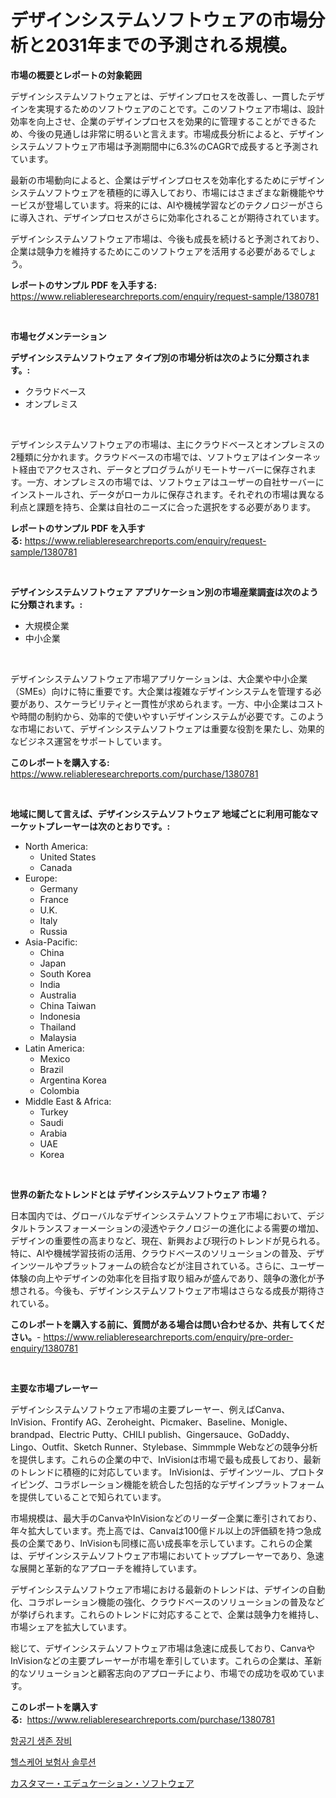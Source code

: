 <p><h1>デザインシステムソフトウェアの市場分析と2031年までの予測される規模。</h1></p><p><strong>市場の概要とレポートの対象範囲</strong></p>
<p><p>デザインシステムソフトウェアとは、デザインプロセスを改善し、一貫したデザインを実現するためのソフトウェアのことです。このソフトウェア市場は、設計効率を向上させ、企業のデザインプロセスを効果的に管理することができるため、今後の見通しは非常に明るいと言えます。市場成長分析によると、デザインシステムソフトウェア市場は予測期間中に6.3%のCAGRで成長すると予測されています。</p><p>最新の市場動向によると、企業はデザインプロセスを効率化するためにデザインシステムソフトウェアを積極的に導入しており、市場にはさまざまな新機能やサービスが登場しています。将来的には、AIや機械学習などのテクノロジーがさらに導入され、デザインプロセスがさらに効率化されることが期待されています。</p><p>デザインシステムソフトウェア市場は、今後も成長を続けると予測されており、企業は競争力を維持するためにこのソフトウェアを活用する必要があるでしょう。</p></p>
<p><strong>レポートのサンプル PDF を入手する:</strong> <a href="https://www.reliableresearchreports.com/enquiry/request-sample/1380781">https://www.reliableresearchreports.com/enquiry/request-sample/1380781</a></p>
<p>&nbsp;</p>
<p><strong>市場セグメンテーション</strong></p>
<p><strong>デザインシステムソフトウェア タイプ別の市場分析は次のように分類されます。:</strong></p>
<p><ul><li>クラウドベース</li><li>オンプレミス</li></ul></p>
<p>&nbsp;</p>
<p><p>デザインシステムソフトウェアの市場は、主にクラウドベースとオンプレミスの2種類に分かれます。クラウドベースの市場では、ソフトウェアはインターネット経由でアクセスされ、データとプログラムがリモートサーバーに保存されます。一方、オンプレミスの市場では、ソフトウェアはユーザーの自社サーバーにインストールされ、データがローカルに保存されます。それぞれの市場は異なる利点と課題を持ち、企業は自社のニーズに合った選択をする必要があります。</p></p>
<p><strong>レポートのサンプル PDF を入手する:</strong>&nbsp;<a href="https://www.reliableresearchreports.com/enquiry/request-sample/1380781">https://www.reliableresearchreports.com/enquiry/request-sample/1380781</a></p>
<p>&nbsp;</p>
<p><strong> デザインシステムソフトウェア アプリケーション別の市場産業調査は次のように分類されます。:</strong></p>
<p><ul><li>大規模企業</li><li>中小企業</li></ul></p>
<p>&nbsp;</p>
<p><p>デザインシステムソフトウェア市場アプリケーションは、大企業や中小企業（SMEs）向けに特に重要です。大企業は複雑なデザインシステムを管理する必要があり、スケーラビリティと一貫性が求められます。一方、中小企業はコストや時間の制約から、効率的で使いやすいデザインシステムが必要です。このような市場において、デザインシステムソフトウェアは重要な役割を果たし、効果的なビジネス運営をサポートしています。</p></p>
<p><strong>このレポートを購入する:</strong>&nbsp; <a href="https://www.reliableresearchreports.com/purchase/1380781">https://www.reliableresearchreports.com/purchase/1380781</a></p>
<p>&nbsp;</p>
<p><strong>地域に関して言えば、デザインシステムソフトウェア 地域ごとに利用可能なマーケットプレーヤーは次のとおりです。:</strong></p>
<p><ul>
    <li>
        North America:
        <ul>
            <li>United States</li>
            <li>Canada</li>
        </ul>
    </li>
    <li>
        Europe:
        <ul>
            <li>Germany</li>
            <li>France</li>
            <li>U.K.</li>
            <li>Italy</li>
            <li>Russia</li>
        </ul>
    </li>
    <li>
        Asia-Pacific:
        <ul>
            <li>China</li>
            <li>Japan</li>
            <li>South Korea</li>
            <li>India</li>
            <li>Australia</li>
            <li>China Taiwan</li>
            <li>Indonesia</li>
            <li>Thailand</li>
            <li>Malaysia</li>
        </ul>
    </li>
    <li>
        Latin America:
        <ul>
            <li>Mexico</li>
            <li>Brazil</li>
            <li>Argentina Korea</li>
            <li>Colombia</li>
        </ul>
    </li>
    <li>
        Middle East & Africa:
        <ul>
            <li>Turkey</li>
            <li>Saudi</li>
            <li>Arabia</li>
            <li>UAE</li>
            <li>Korea</li>
        </ul>
    </li>
    </ul></p>
<p>&nbsp;</p>
<p><strong>世界の新たなトレンドとは デザインシステムソフトウェア 市場？</strong></p>
<p><p>日本国内では、グローバルなデザインシステムソフトウェア市場において、デジタルトランスフォーメーションの浸透やテクノロジーの進化による需要の増加、デザインの重要性の高まりなど、現在、新興および現行のトレンドが見られる。特に、AIや機械学習技術の活用、クラウドベースのソリューションの普及、デザインツールやプラットフォームの統合などが注目されている。さらに、ユーザー体験の向上やデザインの効率化を目指す取り組みが盛んであり、競争の激化が予想される。今後も、デザインシステムソフトウェア市場はさらなる成長が期待されている。</p></p>
<p><strong>このレポートを購入する前に、質問がある場合は問い合わせるか、共有してください。</strong>- <a href="https://www.reliableresearchreports.com/enquiry/pre-order-enquiry/1380781">https://www.reliableresearchreports.com/enquiry/pre-order-enquiry/1380781</a></p>
<p>&nbsp;</p>
<p><strong>主要な市場プレーヤー</strong></p>
<p><p>デザインシステムソフトウェア市場の主要プレーヤー、例えばCanva、InVision、Frontify AG、Zeroheight、Picmaker、Baseline、Monigle、brandpad、Electric Putty、CHILI publish、Gingersauce、GoDaddy、Lingo、Outfit、Sketch Runner、Stylebase、Simmmple Webなどの競争分析を提供します。これらの企業の中で、InVisionは市場で最も成長しており、最新のトレンドに積極的に対応しています。 InVisionは、デザインツール、プロトタイピング、コラボレーション機能を統合した包括的なデザインプラットフォームを提供していることで知られています。</p><p>市場規模は、最大手のCanvaやInVisionなどのリーダー企業に牽引されており、年々拡大しています。売上高では、Canvaは100億ドル以上の評価額を持つ急成長の企業であり、InVisionも同様に高い成長率を示しています。これらの企業は、デザインシステムソフトウェア市場においてトッププレーヤーであり、急速な展開と革新的なアプローチを維持しています。</p><p>デザインシステムソフトウェア市場における最新のトレンドは、デザインの自動化、コラボレーション機能の強化、クラウドベースのソリューションの普及などが挙げられます。これらのトレンドに対応することで、企業は競争力を維持し、市場シェアを拡大しています。</p><p>総じて、デザインシステムソフトウェア市場は急速に成長しており、CanvaやInVisionなどの主要プレーヤーが市場を牽引しています。これらの企業は、革新的なソリューションと顧客志向のアプローチにより、市場での成功を収めています。</p></p>
<p><strong>このレポートを購入する:</strong>&nbsp;&nbsp;<a href="https://www.reliableresearchreports.com/purchase/1380781">https://www.reliableresearchreports.com/purchase/1380781</a></p>
<p><p><a href="https://github.com/WilburKihn5676/Market-Research-Report-List-1/blob/main/609831411153.md">항공기 생존 장비</a></p><p><a href="https://github.com/wallacBahrtyinger567686/Market-Research-Report-List-1/blob/main/881063811154.md">헬스케어 보험사 솔루션</a></p><p><a href="https://github.com/EthanMorar2011/Market-Research-Report-List-1/blob/main/637327211950.md">カスタマー・エデュケーション・ソフトウェア</a></p></p>